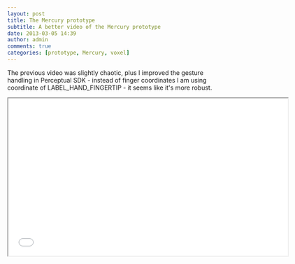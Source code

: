 ```yaml
---
layout: post
title: The Mercury prototype
subtitle: A better video of the Mercury prototype
date: 2013-03-05 14:39
author: admin
comments: true
categories: [prototype, Mercury, voxel]
---
```

The previous video was slightly chaotic, plus I improved the gesture handling in Perceptual SDK -
instead of finger coordinates I am using coordinate of LABEL_HAND_FINGERTIP - it seems like it's more robust.
<div class="videoWrapper"><iframe src="//www.youtube.com/embed/ASTTUvziJgE" height="360" width="640"></iframe></div>

